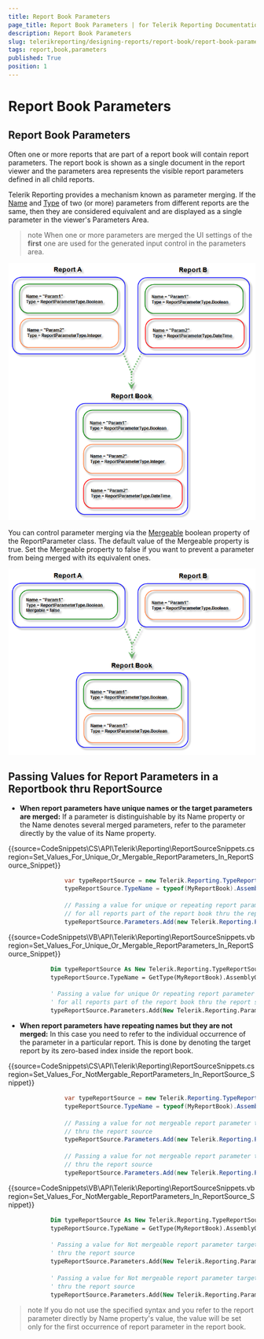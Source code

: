 ```yaml
---
title: Report Book Parameters
page_title: Report Book Parameters | for Telerik Reporting Documentation
description: Report Book Parameters
slug: telerikreporting/designing-reports/report-book/report-book-parameters
tags: report,book,parameters
published: True
position: 1
---
```


# Report Book Parameters



## Report Book Parameters

Often one or more reports that are part of a report book will contain report parameters.           The report book is shown as a single document in the report viewer and the parameters area represents the visible report parameters defined in all child reports.         

Telerik Reporting provides a mechanism known as parameter merging.           If the  [Name](/reporting/api/Telerik.Reporting.IReportParameter#Telerik_Reporting_IReportParameter_Name)            and  [Type](/reporting/api/Telerik.Reporting.IReportParameter#Telerik_Reporting_IReportParameter_Type)            of two (or more) parameters from different reports are the same,           then they are considered equivalent and are displayed as a single parameter in the viewer's Parameters Area.         

>note When one or more parameters are merged the UI settings of the  __first__  one are used for the generated input control in the parameters area.           
  

  ![](images/ReportBook3_MergedParameters.png)

You can control parameter merging via the            [Mergeable](/reporting/api/Telerik.Reporting.IReportParameter#Telerik_Reporting_IReportParameter_Mergeable)  boolean           property of the ReportParameter class. The default value of the Mergeable property is true. Set           the Mergeable property to false if you want to prevent a parameter from being merged with its equivalent ones.           

  ![](images/ReportBook4_MergedParameters2.png)

## Passing Values for Report Parameters in a Reportbook thru ReportSource

* __When report parameters have unique names or the target parameters are merged:__                If a parameter is distinguishable by its Name property or the Name denotes several merged parameters,               refer to the parameter directly by the value of its Name property.             

{{source=CodeSnippets\CS\API\Telerik\Reporting\ReportSourceSnippets.cs region=Set_Values_For_Unique_Or_Mergable_ReportParameters_In_ReportSource_Snippet}}
````c#
	            var typeReportSource = new Telerik.Reporting.TypeReportSource();
	            typeReportSource.TypeName = typeof(MyReportBook).AssemblyQualifiedName;
	
	            // Passing a value for unique or repeating report parameter that should have one and the same value
	            // for all reports part of the report book thru the report source
	            typeReportSource.Parameters.Add(new Telerik.Reporting.Parameter("ProductCategory", "Bikes"));
````
{{source=CodeSnippets\VB\API\Telerik\Reporting\ReportSourceSnippets.vb region=Set_Values_For_Unique_Or_Mergable_ReportParameters_In_ReportSource_Snippet}}
````vb
	        Dim typeReportSource As New Telerik.Reporting.TypeReportSource()
	        typeReportSource.TypeName = GetType(MyReportBook).AssemblyQualifiedName
	
	        ' Passing a value for unique Or repeating report parameter that should have one And the same value
	        ' for all reports part of the report book thru the report source
	        typeReportSource.Parameters.Add(New Telerik.Reporting.Parameter("ProductCategory", "Bikes"))
````



* __When report parameters have repeating names but they are not merged:__                In this case you need to refer to the individual occurrence of the parameter in a particular report.               This is done by denoting the target report by its zero-based index inside the report book.             

{{source=CodeSnippets\CS\API\Telerik\Reporting\ReportSourceSnippets.cs region=Set_Values_For_NotMergable_ReportParameters_In_ReportSource_Snippet}}
````c#
	            var typeReportSource = new Telerik.Reporting.TypeReportSource();
	            typeReportSource.TypeName = typeof(MyReportBook).AssemblyQualifiedName;
	
	            // Passing a value for not mergeable report parameter targeting the FIRST report in the report book
	            // thru the report source
	            typeReportSource.Parameters.Add(new Telerik.Reporting.Parameter("reports(0).ClientID", 102));
	
	            // Passing a value for not mergeable report parameter targeting the SECOND report in the report book
	            // thru the report source
	            typeReportSource.Parameters.Add(new Telerik.Reporting.Parameter("reports(1).ClientID", 103));
````
{{source=CodeSnippets\VB\API\Telerik\Reporting\ReportSourceSnippets.vb region=Set_Values_For_NotMergable_ReportParameters_In_ReportSource_Snippet}}
````vb
	        Dim typeReportSource As New Telerik.Reporting.TypeReportSource()
	        typeReportSource.TypeName = GetType(MyReportBook).AssemblyQualifiedName
	
	        ' Passing a value for Not mergeable report parameter targeting the FIRST report in the report book
	        ' thru the report source
	        typeReportSource.Parameters.Add(New Telerik.Reporting.Parameter("reports(0).ClientID", 102))
	
	        ' Passing a value for Not mergeable report parameter targeting the SECOND report in the report book
	        ' thru the report source
	        typeReportSource.Parameters.Add(New Telerik.Reporting.Parameter("reports(1).ClientID", 103))
````



   >note If you do not use the specified syntax and you refer to the report parameter directly by Name property's value,                 the value will be set only for the first occurrence of report parameter in the report book.               
